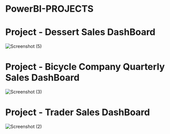# PowerBI-PROJECTS

# Project - Dessert Sales DashBoard
![Screenshot (5)](https://github.com/user-attachments/assets/552636b5-850c-4705-866b-97461281f2db)

# Project - Bicycle Company Quarterly Sales DashBoard
![Screenshot (3)](https://github.com/user-attachments/assets/cd44664c-8e5a-4516-ab54-b28d2b07f5e0)

# Project - Trader Sales DashBoard

![Screenshot (2)](https://github.com/user-attachments/assets/ad1a6263-75ec-4248-9307-12cfd396604e)



